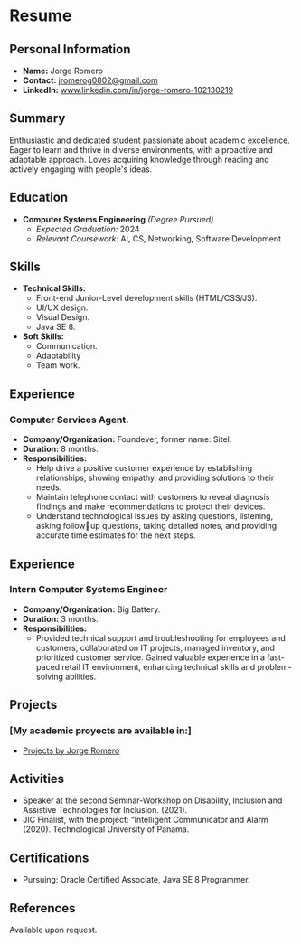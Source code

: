 # Resume

## Personal Information
- **Name:** Jorge Romero
- **Contact:** jromerog0802@gmail.com
- **LinkedIn:** www.linkedin.com/in/jorge-romero-102130219

## Summary
Enthusiastic and dedicated student passionate about academic excellence. Eager to learn and thrive in diverse environments, with a proactive and adaptable approach. Loves acquiring knowledge through reading and actively engaging with people's ideas.

## Education
- **Computer Systems Engineering** *(Degree Pursued)*
  - *Expected Graduation:* 2024
  - *Relevant Coursework:* AI, CS, Networking, Software Development 
  
## Skills
- **Technical Skills:**
  - Front-end Junior-Level development skills (HTML/CSS/JS). 
  - UI/UX design. 
  - Visual Design.
  - Java SE 8.
- **Soft Skills:**
  - Communication.
  - Adaptability
  - Team work.

## Experience
### Computer Services Agent.
- **Company/Organization:** Foundever, former name: Sitel.
- **Duration:** 8 months. 
- **Responsibilities:**
  - Help drive a positive customer experience by establishing relationships,
showing empathy, and providing solutions to their needs.
  - Maintain telephone contact with customers to reveal diagnosis findings and
make recommendations to protect their devices.
  - Understand technological issues by asking questions, listening, asking followup questions, taking detailed notes, and providing accurate time estimates for
the next steps.

## Experience
### Intern Computer Systems Engineer
- **Company/Organization:** Big Battery. 
- **Duration:** 3 months. 
- **Responsibilities:**
  - Provided technical support and troubleshooting for employees and customers,
collaborated on IT projects, managed inventory, and prioritized customer service.
Gained valuable experience in a fast-paced retail IT environment, enhancing
technical skills and problem-solving abilities.

## Projects
### [My academic proyects are available in:]
- [Projects by Jorge Romero](https://jorgenator.github.io/jorgehungary/university/index.html)

## Activities
- Speaker at the second Seminar-Workshop on Disability, Inclusion and Assistive Technologies for Inclusion. (2021).
- JIC Finalist, with the project: “Intelligent Communicator and Alarm (2020). Technological University of Panama.

## Certifications
- Pursuing: Oracle Certified Associate, Java SE 8 Programmer.

## References
Available upon request.

